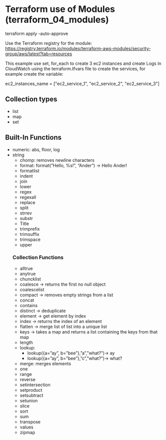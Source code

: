 # Terraform use of Modules (terraform_04_modules)

terraform apply -auto-approve

Use the Terraform registry for the module: https://registry.terraform.io/modules/terraform-aws-modules/security-group/aws/latest?tab=resources

This example use set, for_each to create 3 ec2 instances and create Logs in CloudWatch using the terraform.tfvars file to create the services, for example create the variable:

ec2_instances_name = ["ec2_service_1", "ec2_service_2", "ec2_service_3"]

## Collection types

- list
- map
- set

## Built-In Functions

- numeric: abs, floor, log
- string
  - chomp: removes newline characters
  - format: format(”Hello, %s!”, “Ander”) → Hello Ander!
  - formatlist
  - indent
  - join
  - lower
  - regex
  - regexall
  - replace
  - split
  - strrev
  - substr
  - Title
  - trimprefix
  - trimsuffix
  - trimspace
  - upper
  ### Collection Functions
  - alltrue
  - anytrue
  - chuncklist
  - coalesce → returns the first no null object
  - coalescelist
  - compact → removes empty strings from a list
  - concat
  - contains
  - distinct → deduplicate
  - element → get element by index
  - index → returns the index of an element
  - flatten → merge list of list into a unique list
  - keys → takes a map and returns a list containing the keys from that map
  - length
  - lookup:
    - lookup({a=”ay”, b=”bee”},”a”,”what?”)→ ay
    - lookup({a=”ay”, b=”bee”},”c”,”what?”)→ what?
  - merge: merges elements
  - one
  - range
  - reverse
  - setintersection
  - setproduct
  - setsubtract
  - setunion
  - slice
  - sort
  - sum
  - transpose
  - values
  - zipmap
